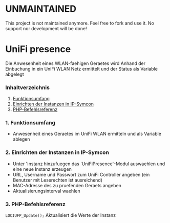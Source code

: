 # UNMAINTAINED
This project is not maintained anymore. Feel free to fork and use it.
No support nor development will be done!

# UniFi presence
Die Anwesenheit eines WLAN-faehigen Geraetes wird Anhand der Einbuchung in ein UniFi WLAN Netz ermittelt und der Status als Variable abgelegt

### Inhaltverzeichnis

1. [Funktionsumfang](#1-funktionsumfang)
2. [Einrichten der Instanzen in IP-Symcon](#2-einrichten-der-instanzen-in-ip-symcon)
3. [PHP-Befehlsreferenz](#3-php-befehlsreferenz)

### 1. Funktionsumfang

* Anwesenheit eines Geraetes im UniFi WLAN ermitteln und als Variable ablegen

### 2. Einrichten der Instanzen in IP-Symcon

* Unter 'Instanz hinzufuegen das 'UniFiPresence'-Modul auswaehlen und eine neue Instanz erzeugen
* URL, Username und Passwort zum UniFi Controller angeben (ein Benutzer mit Leserechten ist ausreichend)
* MAC-Adresse des zu pruefenden Geraets angeben
* Aktualisierungsinterval waehlen

### 3. PHP-Befehlsreferenz

`LOCIUFP_Update();`
Aktualisiert die Werte der Instanz

